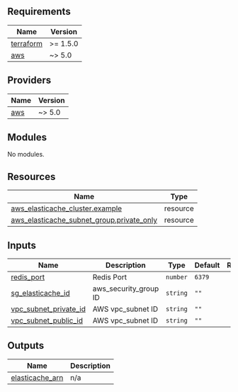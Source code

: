 ## Requirements

| Name | Version |
|------|---------|
| <a name="requirement_terraform"></a> [terraform](#requirement\_terraform) | >= 1.5.0 |
| <a name="requirement_aws"></a> [aws](#requirement\_aws) | ~> 5.0 |

## Providers

| Name | Version |
|------|---------|
| <a name="provider_aws"></a> [aws](#provider\_aws) | ~> 5.0 |

## Modules

No modules.

## Resources

| Name | Type |
|------|------|
| [aws_elasticache_cluster.example](https://registry.terraform.io/providers/hashicorp/aws/latest/docs/resources/elasticache_cluster) | resource |
| [aws_elasticache_subnet_group.private_only](https://registry.terraform.io/providers/hashicorp/aws/latest/docs/resources/elasticache_subnet_group) | resource |

## Inputs

| Name | Description | Type | Default | Required |
|------|-------------|------|---------|:--------:|
| <a name="input_redis_port"></a> [redis\_port](#input\_redis\_port) | Redis Port | `number` | `6379` | no |
| <a name="input_sg_elasticache_id"></a> [sg\_elasticache\_id](#input\_sg\_elasticache\_id) | aws\_security\_group ID | `string` | `""` | no |
| <a name="input_vpc_subnet_private_id"></a> [vpc\_subnet\_private\_id](#input\_vpc\_subnet\_private\_id) | AWS vpc\_subnet ID | `string` | `""` | no |
| <a name="input_vpc_subnet_public_id"></a> [vpc\_subnet\_public\_id](#input\_vpc\_subnet\_public\_id) | AWS vpc\_subnet ID | `string` | `""` | no |

## Outputs

| Name | Description |
|------|-------------|
| <a name="output_elasticache_arn"></a> [elasticache\_arn](#output\_elasticache\_arn) | n/a |
